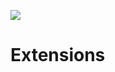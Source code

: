 [![](https://jitci.com/gh/MC-Replay/Extensions/svg)](https://jitci.com/gh/MC-Replay/Extensions)

# Extensions
